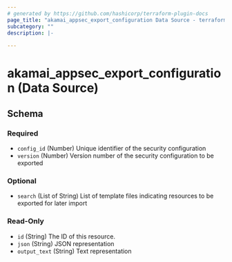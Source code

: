 ```yaml
---
# generated by https://github.com/hashicorp/terraform-plugin-docs
page_title: "akamai_appsec_export_configuration Data Source - terraform-provider-akamai"
subcategory: ""
description: |-
  
---
```


# akamai_appsec_export_configuration (Data Source)





<!-- schema generated by tfplugindocs -->
## Schema

### Required

- `config_id` (Number) Unique identifier of the security configuration
- `version` (Number) Version number of the security configuration to be exported

### Optional

- `search` (List of String) List of template files indicating resources to be exported for later import

### Read-Only

- `id` (String) The ID of this resource.
- `json` (String) JSON representation
- `output_text` (String) Text representation
